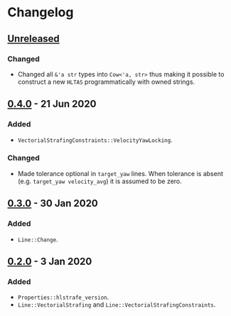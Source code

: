 # Changelog

## [Unreleased]
### Changed
- Changed all `&'a str` types into `Cow<'a, str>` thus making it possible to construct a new `HLTAS` programmatically with owned strings.

## [0.4.0] - 21 Jun 2020
### Added
- `VectorialStrafingConstraints::VelocityYawLocking`.

### Changed
- Made tolerance optional in `target_yaw` lines. When tolerance is absent (e.g. `target_yaw velocity_avg`) it is assumed to be zero.

## [0.3.0] - 30 Jan 2020
### Added
- `Line::Change`.

## [0.2.0] - 3 Jan 2020
### Added
- `Properties::hlstrafe_version`.
- `Line::VectorialStrafing` and `Line::VectorialStrafingConstraints`.

[Unreleased]: https://github.com/HLTAS/hltas/compare/v0.4.0...HEAD
[0.4.0]: https://github.com/HLTAS/hltas/compare/v0.3.0...v0.4.0
[0.3.0]: https://github.com/HLTAS/hltas/compare/v0.2.0...v0.3.0
[0.2.0]: https://github.com/HLTAS/hltas/compare/v0.1.0...v0.2.0
